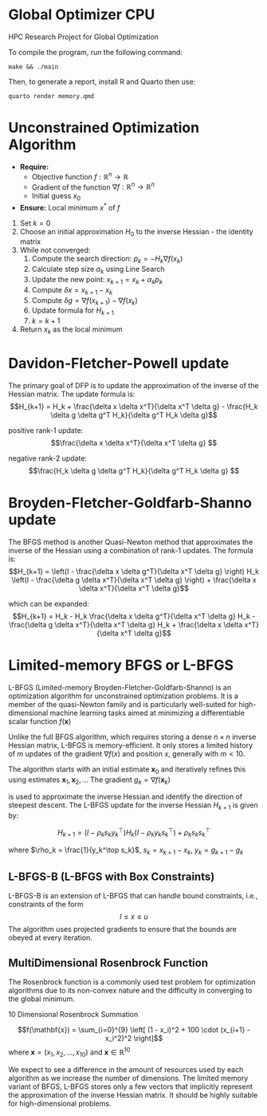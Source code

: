 # Global Optimizer CPU
HPC Research Project for Global Optimization


To compile the program, run the following command:

```
make && ./main
```

Then, to generate a report, install R and Quarto then use:

```
quarto render memory.qmd
```

# Unconstrained Optimization Algorithm
-   **Require:**
    -   Objective function $f: \mathbb{R}^n \rightarrow \mathbb{R}$
    -   Gradient of the function $\nabla f: \mathbb{R}^n \rightarrow \mathbb{R}^n$
    -   Initial guess $x_0$
-   **Ensure:** Local minimum $x^*$ of $f$

1.  Set $k = 0$
2.  Choose an initial approximation $H_0$ to the inverse Hessian - the identity matrix
3.  While not converged:
    1.  Compute the search direction: $p_k = -H_k \nabla f(x_k)$
    2.  Calculate step size $\alpha_k$ using Line Search
    3.  Update the new point: $x_{k+1} = x_k + \alpha_k p_k$
    4.  Compute $\delta x = x_{k+1} - x_k$
    5.  Compute $\delta g = \nabla f(x_{k+1}) - \nabla f(x_k)$
    6.  Update formula for $H_{k+1}$
    7.  $k = k + 1$
4.  Return $x_k$ as the local minimum

# Davidon-Fletcher-Powell update
The primary goal of DFP is to update the approximation of the inverse of the Hessian matrix.
The update formula is: 
$$H_{k+1} = H_k + \frac{\delta x \delta x^T}{\delta x^T \delta g} - \frac{H_k \delta g \delta g^T H_k}{\delta g^T H_k \delta g}$$

positive rank-1 update: $$\frac{\delta x \delta x^T}{\delta x^T \delta g} $$

negative rank-2 update: $$\frac{H_k \delta g \delta g^T H_k}{\delta g^T H_k \delta g} $$

# Broyden-Fletcher-Goldfarb-Shanno update
The BFGS method is another Quasi-Newton method that approximates the inverse of the Hessian using a combination of rank-1 updates.
The formula is: $$H_{k+1} = \left(I - \frac{\delta x \delta g^T}{\delta x^T \delta g} \right) H_k \left(I - \frac{\delta g \delta x^T}{\delta x^T \delta g} \right) + \frac{\delta x \delta x^T}{\delta x^T \delta g}$$

which can be expanded: $$H_{k+1} = H_k - H_k \frac{\delta x \delta g^T}{\delta x^T \delta g} H_k - \frac{\delta g \delta x^T}{\delta x^T \delta g} H_k + \frac{\delta x \delta x^T}{\delta x^T \delta g}$$

# Limited-memory BFGS or L-BFGS
L-BFGS (Limited-memory Broyden-Fletcher-Goldfarb-Shanno) is an optimization algorithm for unconstrained optimization problems.
It is a member of the quasi-Newton family and is particularly well-suited for high-dimensional machine learning tasks aimed at minimizing a differentiable scalar function $f(\mathbf{x})$

Unlike the full BFGS algorithm, which requires storing a dense $n \times n$ inverse Hessian matrix, L-BFGS is memory-efficient.
It only stores a limited history of $m$ updates of the gradient $\nabla f(x)$ and position $x$, generally with $m < 10$.

The algorithm starts with an initial estimate $\mathbf{x}_0$ and iteratively refines this using estimates $\mathbf{x}_1, \mathbf{x}_2, \ldots$ The gradient $g_k = \nabla f(\mathbf{x}_k)$ 

is used to approximate the inverse Hessian and identify the direction of steepest descent.
The L-BFGS update for the inverse Hessian $H_{k+1}$ is given by:

$$H_{k+1} = (I - \rho_k s_k y_k^\top) H_k (I - \rho_k y_k s_k^\top) + \rho_k s_k s_k^\top$$

where $\rho_k = \frac{1}{y_k^\top s_k}$, $s_k = x_{k+1} - x_k$, $y_k = g_{k+1} - g_k$

## L-BFGS-B (L-BFGS with Box Constraints)

L-BFGS-B is an extension of L-BFGS that can handle bound constraints, i.e., constraints of the form 
$$l \leq x \leq u$$
The algorithm uses projected gradients to ensure that the bounds are obeyed at every iteration.


## MultiDimensional Rosenbrock Function
The Rosenbrock function is a commonly used test problem for optimization algorithms due to its non-convex nature and the difficulty in converging to the global minimum. 

10 Dimensional Rosenbrock Summation

$$f(\mathbf{x}) = \sum_{i=0}^{9} \left[ (1 - x_i)^2 + 100 \cdot (x_{i+1} - x_i^2)^2 \right]$$
where $\mathbf{x} = (x_1, x_2, \ldots, x_{10})$ and $\mathbf{x} \in \mathbb{R}^{10}$

We expect to see a difference in the amount of resources used by each algorithm as we increase the number of dimensions. The limited memory variant of BFGS, L-BFGS stores only a few vectors that implicitly represent the approximation of the inverse Hessian matrix. It should be highly suitable for high-dimensional problems.
